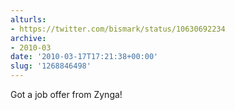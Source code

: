 ```yaml
---
alturls:
- https://twitter.com/bismark/status/10630692234
archive:
- 2010-03
date: '2010-03-17T17:21:38+00:00'
slug: '1268846498'
---
```


Got a job offer from Zynga!

